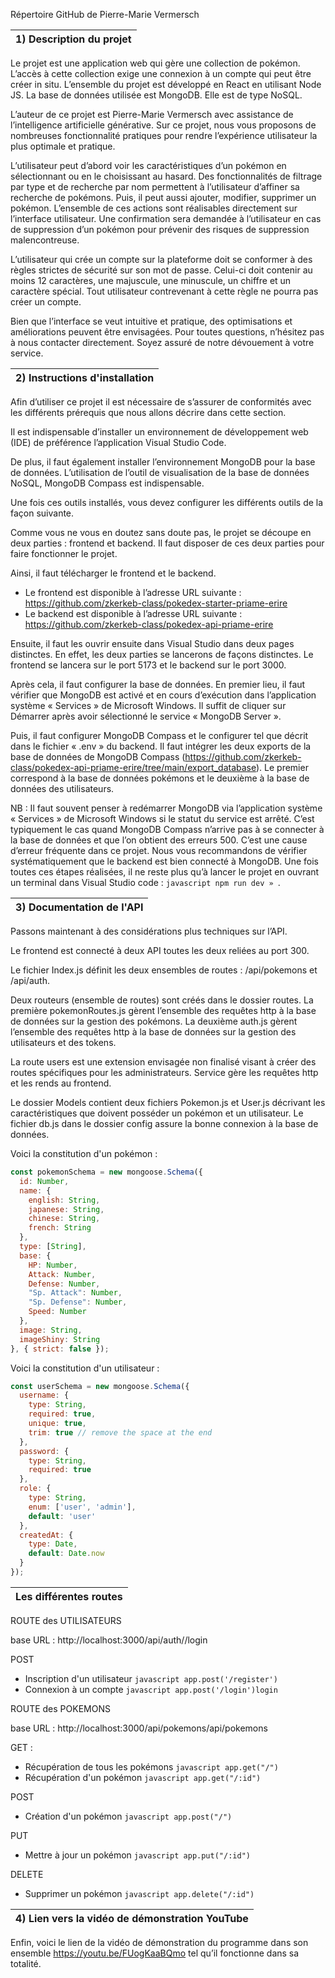 Répertoire GitHub de Pierre-Marie Vermersch 

|  1) Description du projet |
|---------------------------|

Le projet est une application web qui gère une collection de pokémon. L’accès à cette collection exige une connexion à un compte qui peut être créer in situ. 
L’ensemble du projet est développé en React en utilisant Node JS. La base de données utilisée est MongoDB. Elle est de type NoSQL.

L’auteur de ce projet est Pierre-Marie Vermersch avec assistance de l’intelligence artificielle générative.
Sur ce projet, nous vous proposons de nombreuses fonctionnalité pratiques pour rendre l’expérience utilisateur la plus optimale et pratique.

L’utilisateur peut d’abord voir les caractéristiques d’un pokémon en sélectionnant ou en le choisissant au hasard. Des fonctionnalités de filtrage par type et de recherche par nom permettent à l’utilisateur d’affiner sa recherche de pokémons.
Puis, il peut aussi ajouter, modifier, supprimer un pokémon. L’ensemble de ces actions sont réalisables directement sur 
l’interface utilisateur. Une confirmation sera demandée à l’utilisateur en cas de suppression d’un pokémon pour prévenir des risques de suppression malencontreuse.

L’utilisateur qui crée un compte sur la plateforme doit se conformer à des règles strictes de sécurité sur son mot de passe. Celui-ci doit contenir au moins 12 caractères, une majuscule, une minuscule, un chiffre et un caractère spécial. Tout utilisateur contrevenant à cette règle ne pourra pas créer un compte.

Bien que l’interface se veut intuitive et pratique, des optimisations et améliorations peuvent être envisagées. Pour toutes questions, n’hésitez pas à nous contacter directement. Soyez assuré de notre dévouement à votre service.


|  2) Instructions d'installation |
|---------------------------------|


Afin d’utiliser ce projet il est nécessaire de s’assurer de conformités avec les différents prérequis que nous allons décrire dans cette section. 

Il est indispensable d’installer un environnement de développement web (IDE) de préférence l’application Visual Studio Code. 

De plus, il faut également installer l’environnement MongoDB pour la base de données. 
L’utilisation de l’outil de visualisation de la base de données NoSQL, MongoDB Compass est indispensable.

Une fois ces outils installés, vous devez configurer les différents outils de la façon suivante.

Comme vous ne vous en doutez sans doute pas, le projet se découpe en deux parties : frontend et backend. Il faut disposer de ces deux parties pour faire fonctionner le projet.

Ainsi, il faut télécharger le frontend et le backend. 
-	Le frontend est disponible à l’adresse URL suivante : https://github.com/zkerkeb-class/pokedex-starter-priame-erire
-	Le backend est disponible à l’adresse URL suivante : https://github.com/zkerkeb-class/pokedex-api-priame-erire

Ensuite, il faut les ouvrir ensuite dans Visual Studio dans deux pages distinctes. En effet, les deux parties se lancerons de façons distinctes. Le frontend se lancera sur le port 5173 et le backend sur le port 3000.

Après cela, il faut configurer la base de données. En premier lieu, il faut vérifier que MongoDB est activé et en cours d’exécution dans l’application système « Services » de Microsoft Windows. Il suffit de cliquer sur Démarrer après avoir sélectionné le service « MongoDB Server ».

Puis, il faut configurer MongoDB Compass et le configurer tel que décrit dans le fichier « .env » du backend. Il faut intégrer les deux exports de la base de données de MongoDB Compass (https://github.com/zkerkeb-class/pokedex-api-priame-erire/tree/main/export_database). Le premier correspond à la base de données pokémons et le deuxième à la base de données des utilisateurs.

NB : Il faut souvent penser à redémarrer MongoDB via l’application système « Services » de Microsoft Windows si le statut du service est arrêté.  C’est typiquement le cas quand MongoDB Compass n’arrive pas à se connecter à la base de données et que l’on obtient des erreurs 500. C’est une cause d’erreur fréquente dans ce projet. Nous vous recommandons de vérifier systématiquement que le backend est bien connecté à MongoDB.
Une fois toutes ces étapes réalisées, il ne reste plus qu’à lancer le projet en ouvrant un terminal dans Visual Studio code : ```javascript npm run dev » ```.

|  3) Documentation de l'API      |
|---------------------------------|

Passons maintenant à des considérations plus techniques sur l’API. 

Le frontend est connecté à deux API toutes les deux reliées au port 300.

Le fichier Index.js définit les deux ensembles de routes : /api/pokemons et /api/auth.

Deux routeurs (ensemble de routes) sont créés dans le dossier routes. La première pokemonRoutes.js gèrent l’ensemble des requêtes http à la base de données sur la gestion des pokémons. La deuxième auth.js gèrent l’ensemble des requêtes http à la base de données sur la gestion des utilisateurs et des tokens.

La route users est une extension envisagée non finalisé visant à créer des routes spécifiques pour les administrateurs. Service gère les requêtes http et les rends au frontend.

Le dossier Models contient deux fichiers Pokemon.js et User.js décrivant les caractéristiques que doivent posséder un pokémon et un utilisateur.
Le fichier db.js dans le dossier config assure la bonne connexion à la base de données.

Voici la constitution d'un pokémon : 
```javascript
const pokemonSchema = new mongoose.Schema({
  id: Number,
  name: {
    english: String,
    japanese: String,
    chinese: String,
    french: String
  },
  type: [String],
  base: {
    HP: Number,
    Attack: Number,
    Defense: Number,
    "Sp. Attack": Number,
    "Sp. Defense": Number,
    Speed: Number
  },
  image: String,
  imageShiny: String
}, { strict: false });
```
Voici la constitution d'un utilisateur : 
```javascript
const userSchema = new mongoose.Schema({
  username: {
    type: String,
    required: true,
    unique: true,
    trim: true // remove the space at the end 
  },
  password: {
    type: String,
    required: true
  },
  role: {
    type: String,
    enum: ['user', 'admin'],
    default: 'user'
  },
  createdAt: {
    type: Date,
    default: Date.now
  }
});
```
| Les différentes routes |
|------------------------|

ROUTE des UTILISATEURS

base URL : http://localhost:3000/api/auth//login

POST
- Inscription d'un utilisateur
```javascript app.post('/register') ```
- Connexion à un compte
```javascript app.post('/login')login ```

ROUTE des POKEMONS

base URL : http://localhost:3000/api/pokemons/api/pokemons

GET :
- Récupération de tous les pokémons
```javascript app.get("/") ```
- Récupération d'un pokémon
```javascript app.get("/:id") ```

POST
- Création d'un pokémon
```javascript app.post("/") ```

PUT 
- Mettre à jour un pokémon
```javascript app.put("/:id") ```

DELETE 
- Supprimer un pokémon
```javascript app.delete("/:id") ```

|  4) Lien vers la vidéo de démonstration YouTube |
|-------------------------------------------------|

Enfin, voici le lien de la vidéo de démonstration du programme dans son ensemble https://youtu.be/FUogKaaBQmo  tel qu’il fonctionne dans sa totalité.
